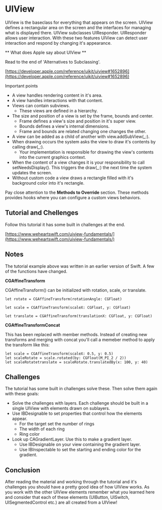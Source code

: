 # UIView 

UIView is the baseclass for everything that appears on the screen.
UIView defines a rectangular area on the screen and the interfaces for managing what is displayed there. 
UIView subclasses UIResponder. UIResponder allows user interaction. With these two 
features UIView can detect user interaction and respond by changing it's appearance.

** What does Apple say about UIView ** 

Read to the end of 'Alternatives to Subclassing'. 

[https://developer.apple.com/reference/uikit/uiview#1652896](https://developer.apple.com/reference/uikit/uiview#1652896)

Important points 

- A view handles rendering content in it's area. 
- A view handles interactions with that content. 
- Views can contain subviews.
    - These views are defined in a hierarchy.
- The size and position of a view is set by the frame, bounds and center. 
    - Frame defines a view's size and position in it's super view.
    - Bounds defines a view's internal dimensions. 
    - Frame and bounds are related changing one changes the other. 
- A view can be added as a child of another with view.addSubView(_:).
- When drawing occurs the system asks the view to draw it's contents by calling draw(_:). 
    - Your implementation is responsible for drawing the view's contents into the current graphics 
    context. 
- When the content of a view changes it is your responsibility to call setNeedsDisplay().
This triggers the draw(_:) the next time the system updates the screen. 
- Without custom code a view draws a rectangle filled with it's background color into it's rectangle. 

Pay close attention to the **Methods to Override** section. These methods provides hooks where you 
can configure a custom views behaviors. 

## Tutorial and Chellenges 

Follow this tutorial it has some built in challenges at the end. 

[https://www.weheartswift.com/uiview-fundamentals/](https://www.weheartswift.com/uiview-fundamentals/)

## Notes 

The tutorial example above was written in an earlier version of Swift. A few of the functions have 
changed. 

**CGAffineTransform**

CGAffineTransform() can be initialized with rotation, scale, or translate. 

`let rotate = CGAffineTransform(rotationAngle: CGFloat)`

`let scale = CGAffineTransform(scaleX: CGFloat, y: CGFloat)`

`let translate = CGAffineTransform(translationX: CGFloat, y: CGFloat)`

**CGAffineTransformConcat**

This has been replaced with member methods. Instead of creating new transforms and merging with concat
you'll call a memeber method to apply the transform like this: 

```
let scale = CGAffineTransform(scaleX: 0.5, y: 0.5)
let scaleRotate = scale.rotated(by: CGFloat(M_PI_2 / 2))
let scaleRotatetranslate = scaleRotate.translatedBy(x: 100, y: 40)
```

## Challenges 

The tutorial has some built in challenges solve these. Then solve them again with these goals: 

- Solve the challenges with layers. Each challenge should be built in a single UIView with elements
drawn on sublayers. 
- Use IBDesignable to set properties that control how the elements appear. 
    - For the target set the number of rings
    - The width of each ring
    - Ring color
- Look up CAGradientLayer. Use this to make a gradient layer. 
    - Use IBDesignable on your view containing the gradient layer. 
    - Use IBInspectable to set the starting and ending color for the gradient. 

## Conclusion

After reading the material and working through the tutorial and it's challenges you should have a 
pretty good idea of how UIView works. As you work with the other UIView elements remember what you 
learned here and consider that each of these elements (UIButton, UISwitch, UISegmentedControl etc.)
are all created from a UIView! 
